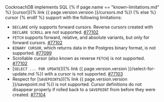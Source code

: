 CockroachDB implements SQL {% if page.name == "known-limitations.md" %} [cursor]({% link {{ page.version.version }}/cursors.md %}) {% else %} cursor {% endif %} support with the following limitations:

- `DECLARE` only supports forward cursors. Reverse cursors created with `DECLARE SCROLL` are not supported. [#77102](https://github.com/cockroachdb/cockroach/issues/77102)
- `FETCH` supports forward, relative, and absolute variants, but only for forward cursors. [#77102](https://github.com/cockroachdb/cockroach/issues/77102)
- `BINARY CURSOR`, which returns data in the Postgres binary format, is not supported. [#77099](https://github.com/cockroachdb/cockroach/issues/77099)
- Scrollable cursor (also known as reverse `FETCH`) is not supported. [#77102](https://github.com/cockroachdb/cockroach/issues/77102)
- [`SELECT ... FOR UPDATE`]({% link {{ page.version.version }}/select-for-update.md %}) with a cursor is not supported. [#77103](https://github.com/cockroachdb/cockroach/issues/77103)
- Respect for [`SAVEPOINT`s]({% link {{ page.version.version }}/savepoint.md %}) is not supported. Cursor definitions do not disappear properly if rolled back to a `SAVEPOINT` from before they were created. [#77104](https://github.com/cockroachdb/cockroach/issues/77104)
